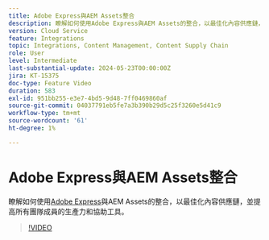 ```yaml
---
title: Adobe Express與AEM Assets整合
description: 瞭解如何使用Adobe Express與AEM Assets的整合，以最佳化內容供應鏈，提高所有團隊成員的生產力和協助工具。
version: Cloud Service
feature: Integrations
topic: Integrations, Content Management, Content Supply Chain
role: User
level: Intermediate
last-substantial-update: 2024-05-23T00:00:00Z
jira: KT-15375
doc-type: Feature Video
duration: 583
exl-id: 951bb255-e3e7-4bd5-9d48-7ff0469860af
source-git-commit: 04037791eb5fe7a3b390b29d5c25f3260e5d41c9
workflow-type: tm+mt
source-wordcount: '61'
ht-degree: 1%

---
```


# Adobe Express與AEM Assets整合

瞭解如何使用[Adobe Express](https://www.adobe.com/tw/express/)與AEM Assets的整合，以最佳化內容供應鏈，並提高所有團隊成員的生產力和協助工具。

>[!VIDEO](https://video.tv.adobe.com/v/3425193/?learn=on)
